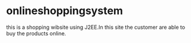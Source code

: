# onlineshoppingsystem
this is a shopping wibsite using J2EE.In this site the customer are able to buy the products online.

